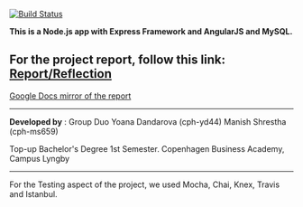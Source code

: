 [![Build Status](https://travis-ci.org/expert26111/ExpressKnexMysqlNode.svg?branch=master)](https://travis-ci.org/expert26111/ExpressKnexMysqlNode)

**This is a Node.js app with Express Framework and AngularJS and MySQL.**

**For the project report, follow this link: [Report/Reflection](https://github.com/expert26111/ExpressKnexMysqlNode/blob/master/Reflection.pdf)**
-----------------------------------------

[Google Docs mirror of the report](https://goo.gl/ZPraRH)


----------


**Developed by** : Group Duo
Yoana Dandarova (cph-yd44)
Manish Shrestha (cph-ms659)

Top-up Bachelor's Degree 1st Semester.
Copenhagen Business Academy, Campus Lyngby


----------


For the Testing aspect of the project, we used Mocha, Chai, Knex, Travis and Istanbul.

